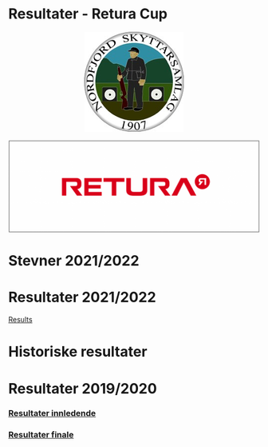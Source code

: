 <style 
    type="text/css">
img.nf { display:block; margin-left:auto; margin-right:auto;width=50%; }
</style>
# Resultater - Retura Cup
<p>
<a href="https://nordfjord.samlag.no">
<img class="nf" src="./imgs/Logo.jpg" alt="Nordfjord Skyttarsamlag"/><br>
</a>
<a href="https://retura.no">
<img class="nf" src="./imgs/retura.png" alt="Retura" />
</a>
<!-- ![alt text](./imgs/Logo.jpg "Retura") -->
<!-- ![alt text](./imgs/retura.png "Retura") -->
</p>


# Stevner 2021/2022


# Resultater 2021/2022
[Results](https://mittdfs.no/aktuelt-na/resultater/)


# Historiske resultater
# Resultater 2019/2020
### [Resultater innledende](./2019_2020/ResultList.html)
### [Resultater finale](./2019_2020/Final.html)


